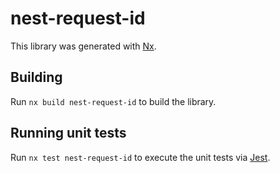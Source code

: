 # nest-request-id

This library was generated with [Nx](https://nx.dev).

## Building

Run `nx build nest-request-id` to build the library.

## Running unit tests

Run `nx test nest-request-id` to execute the unit tests via [Jest](https://jestjs.io).
